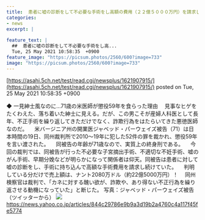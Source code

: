 ```yaml
---
title:  患者に嘘の診断をして不必要な手術をし高額の費用（２２億５０００万円）を請求し続けていた７１歳の医師に懲役５９年の判決  
categories:
- news
excerpt: |
  
feature_text: |
  ##  患者に嘘の診断をして不必要な手術をし高...
  Tue, 25 May 2021 10:58:35  +0900
feature_image: "https://picsum.photos/2560/600?image=733"
image: "https://picsum.photos/2560/600?image=733"
---
```


[https://asahi.5ch.net/test/read.cgi/newsplus/1621907915/](https://asahi.5ch.net/test/read.cgi/newsplus/1621907915/)
posted on Tue, 25 May 2021 10:58:35  +0900

<!--more-->

◆ 一見紳士風なのに…71歳の米医師が懲役59年を食らった理由 　見事なヒゲをたくわえた、落ち着いた紳士に見える。だが、この男こそが産婦人科医として長年、不正手術を繰り返してきただけでなく、詐欺行為をはたらいてきた悪徳医師なのだ。 　米バージニア州の開業医ジャベッド・パーウェイズ被告（71）は日本時間の19日、同州裁判所で2010〜19年に犯した52件の罪を裁かれ、懲役59年を言い渡された。 　同被告の年齢が71歳なので、実質上の終身刑である。 　今回の裁判では、同被告が行った不必要な子宮摘出手術、不適切な不妊手術、嘘のがん手術、早期分娩などが明らかになって関係者は仰天。同被告は患者に対して嘘の診断をし、手術に持ち込んで高額な手術費用を請求し続けていた。 　判明している分だけで売上額は、ナント2080万ドル（約22億5000万円）！ 　同州検察官は裁判で、「カネに対する醜い欲が、詐欺や、あり得ない不正行為を繰り返させる動機になっていた」と断じた。 写真：ジャベッド・パーウェイズ被告（ツイッターから） ![](https://i.imgur.com/IeBrZVK.png) https://news.yahoo.co.jp/articles/844c29786e9b9a3d19b2a4760c4a117f45fe5774
